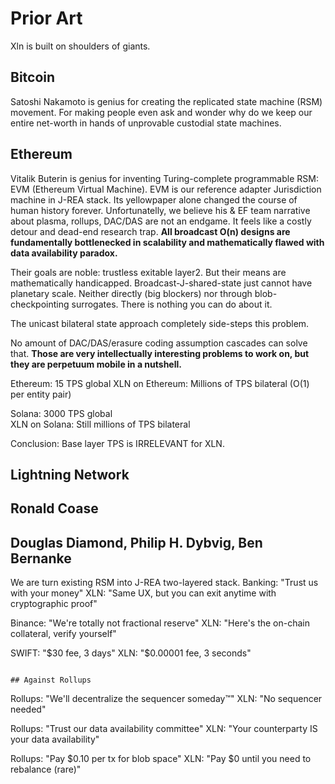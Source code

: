 # Prior Art

Xln is built on shoulders of giants.

## Bitcoin

Satoshi Nakamoto is genius for creating the replicated state machine (RSM) movement. For making people even ask and wonder why do we keep our entire net-worth in hands of unprovable custodial state machines. 

## Ethereum

Vitalik Buterin is genius for inventing Turing-complete programmable RSM: EVM (Ethereum Virtual Machine). EVM is our reference adapter Jurisdiction machine in J-REA stack. Its yellowpaper alone changed the course of human history forever. 
Unfortunatelly, we believe his & EF team narrative about plasma, rollups, DAC/DAS are not an endgame. It feels like a costly detour and dead-end research trap. **All broadcast O(n) designs are fundamentally bottlenecked in scalability and mathematically flawed with data availability paradox.**

Their goals are noble: trustless exitable layer2. But their means are mathematically handicapped. Broadcast-J-shared-state just cannot have planetary scale. Neither directly (big blockers) nor through blob-checkpointing surrogates. There is nothing you can do about it. 

The unicast bilateral state approach completely side-steps this problem.

No amount of DAC/DAS/erasure coding assumption cascades can solve that. **Those are very intellectually interesting problems to work on, but they are perpetuum mobile in a nutshell.**


Ethereum: 15 TPS global
XLN on Ethereum: Millions of TPS bilateral (O(1) per entity pair)

Solana: 3000 TPS global  
XLN on Solana: Still millions of TPS bilateral

Conclusion: Base layer TPS is IRRELEVANT for XLN.


## Lightning Network



## Ronald Coase

##  Douglas Diamond, Philip H. Dybvig, Ben Bernanke





We are turn existing RSM into J-REA two-layered stack. 
Banking: "Trust us with your money"
XLN: "Same UX, but you can exit anytime with cryptographic proof"

Binance: "We're totally not fractional reserve"
XLN: "Here's the on-chain collateral, verify yourself"

SWIFT: "$30 fee, 3 days"
XLN: "$0.00001 fee, 3 seconds"
```

## Against Rollups
```
Rollups: "We'll decentralize the sequencer someday™"
XLN: "No sequencer needed"

Rollups: "Trust our data availability committee"
XLN: "Your counterparty IS your data availability"

Rollups: "Pay $0.10 per tx for blob space"
XLN: "Pay $0 until you need to rebalance (rare)"